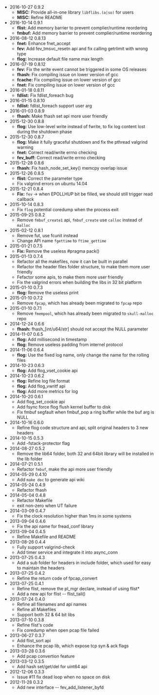 * 2016-10-27 0.9.2
   * **MISC:** Provide all-in-one library `libflibs.(a|so)` for users
   * **MISC:** Refine README
* 2016-10-14 0.9.1
   * **flist:** Add memory barrier to prevent complier/runtime reordering
   * **fmbuf:** Add memory barrier to prevent complier/runtime reordering
* 2016-08-12 0.8.13
   * **fnet:** Enhance fnet_accept
   * **fev:** Add fev_tmsvc_resetn api and fix calling getrlimit with wrong type
   * **flog:** Increase default file name max length
* 2016-07-19 0.8.12
   * **fev:** Fix the write event cannot be triggered in some OS releases
   * **fhash:** Fix compiling issue on lower version of gcc
   * **fcache:** Fix compiling issue on lower version of gcc
   * **fnet:** Fix compiling issue on lower version of gcc
* 2016-01-18 0.8.11
   * **fdlist:** Fix fdlist_foreach bug
* 2016-01-15 0.8.10
   * **fdlist:** fdlist_foreach support user arg
* 2016-01-03 0.8.9
   * **fhash:** Make fhash set api more user friendly
* 2015-12-30 0.8.8
   * **flog:** Use low-level write instead of fwrite, to fix log content lost during the shutdown phase
* 2015-12-30 0.8.7
   * **flog:** Make it fully graceful shutdown and fix the pthread valgrind warning
   * **fnet:** Correct read/write errno checking
   * **fev_buff:** Correct read/write errno checking
* 2015-12-28 0.8.6
   * **fhash:** Fix hash_node_set_key() memcpy overlap issue
* 2015-12-26 0.8.5
   * **flist:** Correct the parameter type
   * Fix valgrind errors on ubuntu 14.04
* 2015-12-21 0.8.4
   * **Fix:** `fev` -> when EPOLLHUP bit be filled, we should still trigger read callback
* 2015-10-14 0.8.3
   * Fix `flog` potential coredump when the process exit
* 2015-09-25 0.8.2
   * Remove `fmbuf_create1` api, `fmbuf_create` use `calloc` instead of `malloc`
* 2015-02-12 0.8.1
   * Remove fut, use fcunit instead
   * Change API name `fgettime` to `ftime_gettime`
* 2015-01-21 0.7.5
   * **Fix:** Remove the useless #pragma pack()
* 2015-01-13 0.7.4
   * Refactor all the makefiles, now it can be built in parallel
   * Refactor the header files folder structure, to make them more user friendly
   * Fefactor some apis, to make them more user friendly
   * Fix the valgrind errors when building the libs in 32 bit platform
* 2015-01-10 0.7.3
   * **flog:** Remove the useless print
* 2015-01-10 0.7.2
   * Remove `fpcap`, which has already been migrated to `fpcap` repo
* 2015-01-10 0.7.1
   * Remove `fmempool`, which has already been migrated to `skull-malloc` repo
* 2014-12-24 0.6.6
   * **fhash:** fhash_[int/u64/str] should not accept the NULL parameter
* 2014-11-07 0.6.5
   * **flog:** Add millisecond in timestamp
   * **flog:** Remove useless padding from internel protocol
* 2014-11-06 0.6.4
   * **flog:** Use the fixed log name, only change the name for the rolling files
* 2014-10-23 0.6.3
   * **flog:** Add flog_vset_cookie api
* 2014-10-23 0.6.2
   * **flog:** Refine log file format
   * **flog:** Add flog_vwritf api
   * **flog:** Add more metrics for log
* 2014-10-20 0.6.1
   * Add flog_set_cookie api
   * Add fsync force flog flush kernel buffer to disk
   * Fix fmbuf segfault when fmbuf_pop a ring buffer while the buf arg is NULL
* 2014-10-16 0.6.0
   * Refine flog code structure and api, split original headers to 3 new headers
* 2014-10-15 0.5.3
   * Add -fstack-protector flag
* 2014-08-27 0.5.2
   * Remove the lib64 folder, both 32 and 64bit library will be installed in the lib folder
* 2014-07-21 0.5.1
   * Refactor `fmbuf`, make the api more user friendly
* 2014-05-29 0.4.10
   * Add `make doc` to generate api wiki
* 2014-05-24 0.4.9
   * Refactor fhash
* 2014-05-04 0.4.8
   * Refactor Makefile
   * exit non-zero when UT failure
* 2014-03-09 0.4.7
   * Fix the clock resolution higher than 1ms in some systems
* 2013-09-04 0.4.6
   * Fix the api name for fread_conf library
* 2013-09-04 0.4.5
   * Refine Makefile and README
* 2013-08-26 0.4.4
   * Fully support valgrind-check
   * Add timer service and integrate it into async_conn
* 2013-07-25 0.4.3
   * Add a sub folder for headers in include folder, which used for easy to maintain the headers
* 2013-07-25 0.4.2
   * Refine the return code of fpcap_convert
* 2013-07-25 0.4.1
   * Refine flist, remove the pl_mgr declare, instead of using flist*
   * Add a new api for flist -- flist_tail()
* 2013-07-24 0.4.0
   * Refine all filenames and api names
   * Refine all Makefiles
   * Support both 32 & 64 bit libs
* 2013-07-10 0.3.8
   * Refine flist's code
   * Fix coredump when open pcap file failed
* 2013-06-27 0.3.7
   * Add flist_sort api
   * Enhance the pcap lib, which expose tcp syn & ack flags
* 2013-03-28 0.3.6
   * Add pcap convertion feature
* 2013-03-12 0.3.5
   * Add hash set/get/del for uint64 api
* 2012-12-06 0.3.3
   * Issue #11 fix dead loop when no space on disk
* 2012-11-28 0.3.2
   * Add new interface -- fev_add_listener_byfd
